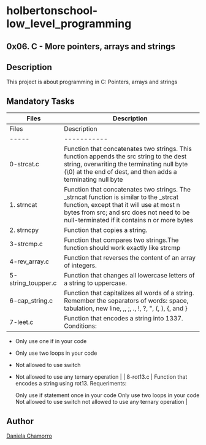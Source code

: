 # holbertonschool-low_level_programming
## 0x06. C - More pointers, arrays and strings

## Description
This project is about programming in C: Pointers, arrays and strings

## Mandatory Tasks

| Files | Description |
| ----- | ----------- |
| Files | Description |
| ----- | ----------- |
| 0-strcat.c | Function that concatenates two strings. This function appends the src string to the dest string, overwriting the terminating null byte (\0) at the end of dest, and then adds a terminating null byte |
| 1. strncat | Function that concatenates two strings. The _strncat function is similar to the _strcat function, except that it will use at most n bytes from src; and src does not need to be null-terminated if it contains n or more bytes |
| 2. strncpy | Function that copies a string. |
| 3-strcmp.c | Function that compares two strings.The function should work exactly like strcmp |
| 4-rev_array.c | Function that reverses the content of an array of integers. |
| 5-string_toupper.c | Function that changes all lowercase letters of a string to uppercase. |
| 6-cap_string.c | Function that capitalizes all words of a string. Remember the separators of words: space, tabulation, new line, ,, ;, ., !, ?, ", (, ), {, and } |
| 7-leet.c | Function that encodes a string into 1337. Conditions:
- Only use one if in your code
- Only use two loops in your code
- Not allowed to use switch
- Not allowed to use any ternary operation |
| 8-rot13.c | Function that encodes a string using rot13. Requeriments:

    Only use if statement once in your code
    Only use two loops in your code
    Not allowed to use switch
    not allowed to use any ternary operation |

## Author

[Daniela Chamorro](https://www.linkedin.com/in/daniela-alexandra-chamorro-guerrero-666805a1/)